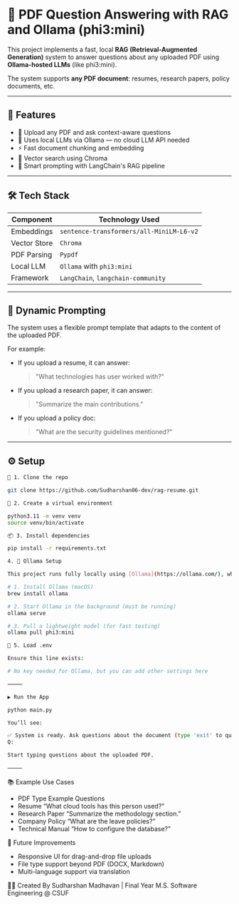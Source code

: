 # 📄 PDF Question Answering with RAG and Ollama (phi3:mini)

This project implements a fast, local **RAG (Retrieval-Augmented Generation)** system to answer questions about any uploaded PDF using **Ollama-hosted LLMs** (like phi3:mini).

The system supports **any PDF document**: resumes, research papers, policy documents, etc.

---

## 🚀 Features

- 📄 Upload any PDF and ask context-aware questions
- 🧠 Uses local LLMs via Ollama — no cloud LLM API needed
- ⚡ Fast document chunking and embedding
- 🧩 Vector search using Chroma
- 💬 Smart prompting with LangChain's RAG pipeline

---

## 🛠️ Tech Stack

| Component      | Technology Used                         |
|----------------|------------------------------------------|
| Embeddings     | `sentence-transformers/all-MiniLM-L6-v2` |
| Vector Store   | `Chroma`                                 |
| PDF Parsing    | `Pypdf`         |
| Local LLM      | `Ollama` with `phi3:mini` |
| Framework      | `LangChain`, `langchain-community`       |

---

## 🧠 Dynamic Prompting

The system uses a flexible prompt template that adapts to the content of the uploaded PDF.

For example:

- If you upload a resume, it can answer:  
  > "What technologies has user worked with?"

- If you upload a research paper, it can answer:  
  > "Summarize the main contributions."

- If you upload a policy doc:  
  > "What are the security guidelines mentioned?"

---

## ⚙️ Setup

```bash
🔧 1. Clone the repo

git clone https://github.com/Sudharshan06-dev/rag-resume.git

🧪 2. Create a virtual environment

python3.11 -m venv venv
source venv/bin/activate

📦 3. Install dependencies

pip install -r requirements.txt

4. 🦙 Ollama Setup

This project runs fully locally using [Ollama](https://ollama.com/), which allows you to run high-performance LLMs on your own machine with no internet required for inference.

# 1. Install Ollama (macOS)
brew install ollama

# 2. Start Ollama in the background (must be running)
ollama serve

# 3. Pull a lightweight model (for fast testing)
ollama pull phi3:mini

🔐 5. Load .env

Ensure this line exists:

# No key needed for Ollama, but you can add other settings here

⸻

▶️ Run the App

python main.py

You’ll see:

✅ System is ready. Ask questions about the document (type 'exit' to quit).
Q:

Start typing questions about the uploaded PDF.

⸻

```

📚 Example Use Cases

- PDF Type	Example Questions
- Resume	“What cloud tools has this person used?”
- Research Paper	“Summarize the methodology section.”
- Company Policy	“What are the leave policies?”
- Technical Manual	“How to configure the database?”


🧠 Future Improvements
- Responsive UI for drag-and-drop file uploads
- File type support beyond PDF (DOCX, Markdown)
- Multi-language support via translation


🧑‍💻 Created By
Sudharshan Madhavan | Final Year M.S. Software Engineering @ CSUF
